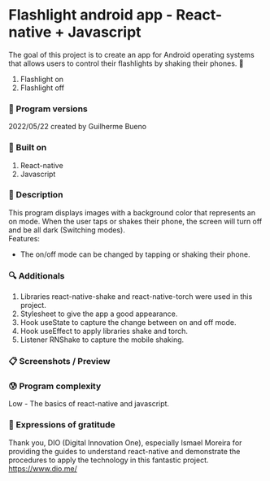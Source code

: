 # Flashlight android app - React-native + Javascript

The goal of this project is to create an app for Android operating systems that allows users to control their flashlights by shaking their phones. 🎯<br>
1. Flashlight on
2. Flashlight off

### 💾 Program versions

2022/05/22 created by Guilherme Bueno <br>

### 🔨 Built on

1. React-native
2. Javascript

### 📃 Description

This program displays images with a background color that represents an on mode. When the user taps or shakes their phone, the screen will turn off and be all dark (Switching modes). <br>
Features:
- The on/off mode can be changed by tapping or shaking their phone.

### 🔍 Additionals

1. Libraries react-native-shake and react-native-torch were used in this project.
2. Stylesheet to give the app a good appearance.
3. Hook useState to capture the change between on and off mode.
4. Hook useEffect to apply libraries shake and torch.
5. Listener RNShake to capture the mobile shaking.


### 📋 Screenshots / Preview



### 😰 Program complexity

Low - The basics of react-native and javascript.

### 🎁 Expressions of gratitude

Thank you, DIO (Digital Innovation One), especially Ismael Moreira for providing the guides to understand react-native and demonstrate the procedures to apply the technology in this fantastic project. <br> https://www.dio.me/
